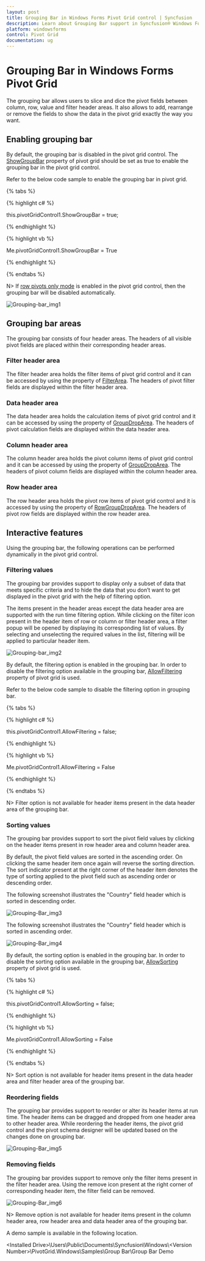 ```yaml
---
layout: post
title: Grouping Bar in Windows Forms Pivot Grid control | Syncfusion
description: Learn about Grouping Bar support in Syncfusion® Windows Forms Pivot Grid control, its elements and more details.
platform: windowsforms
control: Pivot Grid
documentation: ug
---
```


# Grouping Bar in Windows Forms Pivot Grid

The grouping bar allows users to slice and dice the pivot fields between column, row, value and filter header areas. It also allows to add, rearrange or remove the fields to show the data in the pivot grid exactly the way you want.

## Enabling grouping bar

By default, the grouping bar is disabled in the pivot grid control. The [ShowGroupBar](https://help.syncfusion.com/cr/windowsforms/Syncfusion.Windows.Forms.PivotAnalysis.PivotGridControl.html#Syncfusion_Windows_Forms_PivotAnalysis_PivotGridControl_ShowGroupBar) property of pivot grid should be set as true to enable the grouping bar in the pivot grid control.

Refer to the below code sample to enable the grouping bar in pivot grid.

{% tabs %}

{% highlight c# %}

this.pivotGridControl1.ShowGroupBar = true;

{% endhighlight %}

{% highlight vb %}

Me.pivotGridControl1.ShowGroupBar = True

{% endhighlight %}

{% endtabs %}

N>
If [row pivots only mode](https://help.syncfusion.com/windowsforms/pivot-grid/layouts#enabling-flat-layout) is enabled in the pivot grid control, then the grouping bar will be disabled automatically.

![Grouping-bar_img1](Grouping-Bar_images/Grouping-bar_img1.png)

## Grouping bar areas

The grouping bar consists of four header areas. The headers of all visible pivot fields are placed within their corresponding header areas.

### Filter header area

The filter header area holds the filter items of pivot grid control and it can be accessed by using the property of [FilterArea](https://help.syncfusion.com/cr/windowsforms/Syncfusion.Windows.Forms.PivotAnalysis.PivotGridControlBase.html#Syncfusion_Windows_Forms_PivotAnalysis_PivotGridControlBase_FilterArea). The headers of pivot filter fields are displayed within the filter header area.

### Data header area

The data header area holds the calculation items of pivot grid control and it can be accessed by using the property of [GroupDropArea](https://help.syncfusion.com/cr/windowsforms/Syncfusion.Windows.Forms.PivotAnalysis.PivotGridControlBase.html#Syncfusion_Windows_Forms_PivotAnalysis_PivotGridControlBase_GroupDropArea). The headers of pivot calculation fields are displayed within the data header area.

### Column header area

The column header area holds the pivot column items of pivot grid control and it can be accessed by using the property of [GroupDropArea](https://help.syncfusion.com/cr/windowsforms/Syncfusion.Windows.Forms.PivotAnalysis.PivotGridControlBase.html#Syncfusion_Windows_Forms_PivotAnalysis_PivotGridControlBase_GroupDropArea). The headers of pivot column fields are displayed within the column header area.

### Row header area

The row header area holds the pivot row items of pivot grid control and it is accessed by using the property of [RowGroupDropArea](https://help.syncfusion.com/cr/windowsforms/Syncfusion.Windows.Forms.PivotAnalysis.PivotGridControlBase.html#Syncfusion_Windows_Forms_PivotAnalysis_PivotGridControlBase_RowGroupDropArea). The headers of pivot row fields are displayed within the row header area.

## Interactive features

Using the grouping bar, the following operations can be performed dynamically in the pivot grid control.

### Filtering values

The grouping bar provides support to display only a subset of data that meets specific criteria and to hide the data that you don’t want to get displayed in the pivot grid with the help of filtering option.

The items present in the header areas except the data header area are supported with the run time filtering option. While clicking on the filter icon present in the header item of row or column or filter header area, a filter popup will be opened by displaying its corresponding list of values. By selecting and unselecting the required values in the list, filtering will be applied to particular header item.

![Grouping-bar_img2](Grouping-Bar_images/Grouping-bar_img2.png)

By default, the filtering option is enabled in the grouping bar. In order to disable the filtering option available in the grouping bar, [AllowFiltering](https://help.syncfusion.com/cr/windowsforms/Syncfusion.Windows.Forms.PivotAnalysis.PivotGridControl.html#Syncfusion_Windows_Forms_PivotAnalysis_PivotGridControl_AllowFiltering) property of pivot grid is used.

Refer to the below code sample to disable the filtering option in grouping bar.

{% tabs %}

{% highlight c# %}

this.pivotGridControl1.AllowFiltering = false;

{% endhighlight %}

{% highlight vb %}

Me.pivotGridControl1.AllowFiltering = False

{% endhighlight %}

{% endtabs %}

N>
Filter option is not available for header items present in the data header area of the grouping bar.

### Sorting values

The grouping bar provides support to sort the pivot field values by clicking on the header items present in row header area and column header area.

By default, the pivot field values are sorted in the ascending order. On clicking the same header item once again will reverse the sorting direction. The sort indicator present at the right corner of the header item denotes the type of sorting applied to the pivot field such as ascending order or descending order.

The following screenshot illustrates the "Country" field header which is sorted in descending order.

![Grouping-Bar_img3](Grouping-Bar_images/Grouping-Bar_img3.png)

The following screenshot illustrates the "Country" field header which is sorted in ascending order.

![Grouping-Bar_img4](Grouping-Bar_images/Grouping-Bar_img4.png)

By default, the sorting option is enabled in the grouping bar. In order to disable the sorting option available in the grouping bar, [AllowSorting](https://help.syncfusion.com/cr/windowsforms/Syncfusion.Windows.Forms.PivotAnalysis.PivotGridControl.html#Syncfusion_Windows_Forms_PivotAnalysis_PivotGridControl_AllowSorting) property of pivot grid is used.

{% tabs %}

{% highlight c# %}

this.pivotGridControl1.AllowSorting = false;

{% endhighlight %}

{% highlight vb %}

Me.pivotGridControl1.AllowSorting = False

{% endhighlight %}

{% endtabs %}

N>
Sort option is not available for header items present in the data header area and filter header area of the grouping bar.

### Reordering fields

The grouping bar provides support to reorder or alter its header items at run time. The header items can be dragged and dropped from one header area to other header area. While reordering the header items, the pivot grid control and the pivot schema designer will be updated based on the changes done on grouping bar.

![Grouping-Bar_img5](Grouping-Bar_images/Grouping-Bar_img5.png)

### Removing fields

The grouping bar provides support to remove only the filter items present in the filter header area. Using the remove icon present at the right corner of corresponding header item, the filter field can be removed.

![Grouping-Bar_img6](Grouping-Bar_images/Grouping-Bar_img6.png)

N>
Remove option is not available for header items present in the column header area, row header area and data header area of the grouping bar.

A demo sample is available in the following location.

&lt;Installed Drive&gt;\Users\Public\Documents\Syncfusion\Windows\\&lt;Version Number&gt;\PivotGrid.Windows\Samples\Group Bar\Group Bar Demo
